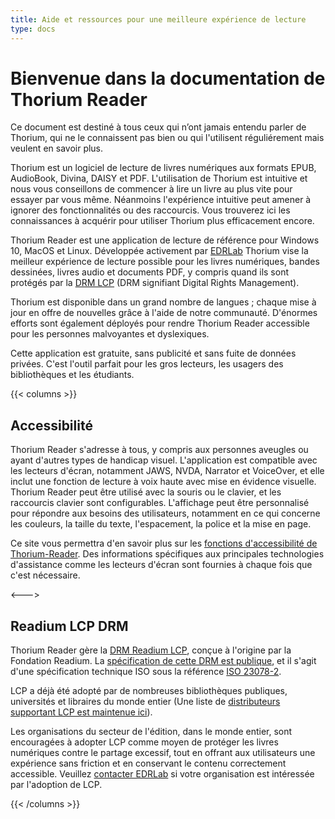 ```yaml
---
title: Aide et ressources pour une meilleure expérience de lecture 
type: docs
---
```


<h1>Bienvenue dans la documentation de Thorium Reader</h1>

Ce document est destiné à tous ceux qui n’ont jamais entendu parler de
Thorium, qui ne le connaissent pas bien
ou qui l'utilisent réguliérement mais veulent en savoir plus. 

Thorium est un logiciel de lecture de livres numériques aux formats 
EPUB, AudioBook, Divina, DAISY et PDF. 
L'utilisation de Thorium est intuitive et nous vous conseillons de 
commencer à lire un livre au plus vite
pour essayer par vous même. 
Néanmoins l'expérience intuitive peut amener à ignorer 
des fonctionnalités ou des raccourcis.
Vous trouverez ici les connaissances à acquérir pour utiliser Thorium 
plus efficacement encore.

  <p>
    Thorium Reader est une application de lecture de référence pour
    Windows 10, MacOS et Linux.
    Développée activement par <a href="https://edrlab.org">EDRLab</a>
    Thorium vise la meilleur expérience de lecture possible pour les livres
    numériques, bandes dessinées, livres audio et documents PDF, y compris
    quand ils sont protégés par la
    <a href="https://edrlab.org/readium-lcp">DRM LCP</a>
    (DRM signifiant <span lang="en">Digital Rights Management</span>).
  </p>
  <p>
    Thorium est disponible dans un grand nombre de langues ; chaque mise à jour
    en offre de nouvelles grâce à l'aide de notre communauté. D'énormes efforts
    sont également déployés pour rendre Thorium Reader accessible pour les
    personnes malvoyantes et dyslexiques.
  </p>
  <p>
    Cette application est gratuite, sans publicité et sans fuite de données
    privées. C'est l'outil parfait pour les gros lecteurs, les usagers des
    bibliothèques et les étudiants.
  </p>

{{< columns >}}

## Accessibilité

  <p>
    Thorium Reader s'adresse à tous, y compris aux personnes aveugles ou ayant
    d'autres types de handicap visuel. L'application est compatible  avec les
    lecteurs d'écran, notamment JAWS, NVDA, Narrator et VoiceOver, et elle
    inclut une fonction de lecture à voix haute avec mise en évidence visuelle.
    Thorium Reader peut être utilisé avec la souris ou le     clavier, et les
    raccourcis clavier sont configurables. L'affichage peut être personnalisé
    pour répondre aux besoins des utilisateurs, notamment en ce qui concerne
    les couleurs, la taille du texte, l'espacement, la police et la mise en page.
  </p>

Ce site vous permettra d'en savoir plus sur les
[fonctions d'accessibilité de Thorium-Reader](/300_accessibility/).
Des informations spécifiques aux principales technologies d'assistance
comme les lecteurs d'écran sont fournies à chaque fois que c'est nécessaire.

<--->

  <h2>Readium LCP DRM</h2>

  <p>
    Thorium Reader gère la
    <a href="https://www.edrlab.org/readium-lcp/">DRM Readium LCP</a>,
    conçue à l'origine par la Fondation Readium. La
    <a href="https://readium.org/lcp-specs/">spécification de cette DRM
    est publique</a>, et il s'agit d'une spécification technique ISO sous la référence
    <a href="https://www.iso.org/standard/79485.html">ISO 23078-2</a>.
  </p>

  <p>
    LCP a déjà été adopté par de nombreuses bibliothèques publiques,
    universités et libraires du monde entier (Une
      liste de
      <a href="https://www.edrlab.org/readium-lcp/certified-apps-servers/">
      distributeurs supportant LCP est maintenue ici</a>).
  </p>
  <p>
    Les organisations du secteur de l'édition, dans le monde entier, sont
    encouragées à adopter LCP comme moyen de protéger les livres
    numériques contre le partage excessif, tout en offrant aux
    utilisateurs une expérience sans friction et en conservant le contenu
    correctement accessible. Veuillez
    <a href="https://www.edrlab.org/contact/">contacter EDRLab</a> si votre
    organisation est intéressée par l'adoption de LCP.
  </p>

{{< /columns >}}
